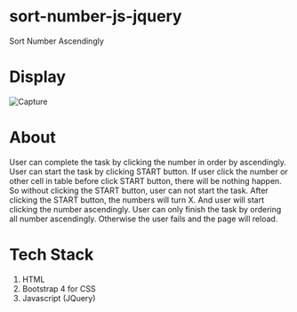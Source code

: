 # sort-number-js-jquery
Sort Number Ascendingly

# Display
![Capture](https://user-images.githubusercontent.com/51254100/63222837-f50ddf80-c1d6-11e9-8e35-e272deaa66e2.PNG)

# About
User can complete the task by clicking the number in order by ascendingly. User can start the task by clicking START button. If user click the number or other cell in table before click START button, there will be nothing happen. So without clicking the START button, user can not start the task. After clicking the START button, the numbers will turn X. And user will start clicking the number ascendingly. User can only finish the task by ordering all number ascendingly. Otherwise the user fails and the page will reload.

# Tech Stack
1. HTML
2. Bootstrap 4 for CSS
3. Javascript (JQuery)
